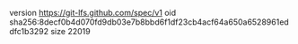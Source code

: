 version https://git-lfs.github.com/spec/v1
oid sha256:8decf0b4d070fd9db03e7b8bbd6f1df23cb4acf64a650a6528961eddfc1b3292
size 22019
